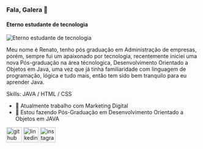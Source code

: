### Fala, Galera 👋
#### Eterno estudante de tecnologia
![Eterno estudante de tecnologia](https://cdn.pixabay.com/photo/2020/10/14/08/20/technology-5653660_960_720.jpg)

Meu nome é Renato, tenho pós graduação em Administração de empresas, porém, sempre fui um apaixonado por tecnologia, recentemente iniciei uma nova Pós-graduação na área técnologica, Desenvolvimento Orientado a Objetos em Java, uma vez que já tinha familiaridade com linguagem de programação, lógica e tudo mais, então tem sido bem tranquilo para eu aprender Java. 

Skills: JAVA / HTML / CSS

- 🔭 Atualmente trabalho com Marketing Digital 
- 🌱 Estou fazendo Pós-Graduação em Desenvolvimento Orientado a Objetos em JAVA 


[<img src='https://cdn.jsdelivr.net/npm/simple-icons@3.0.1/icons/github.svg' alt='github' height='40'>](https://github.com/renatocamp)  [<img src='https://cdn.jsdelivr.net/npm/simple-icons@3.0.1/icons/linkedin.svg' alt='linkedin' height='40'>](https://www.linkedin.com/in/renatorcampos/)  [<img src='https://cdn.jsdelivr.net/npm/simple-icons@3.0.1/icons/instagram.svg' alt='instagram' height='40'>](https://www.instagram.com/renatorcampos/)  

